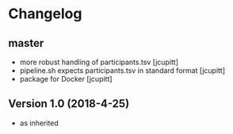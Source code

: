 # Changelog
  
## master

* more robust handling of participants.tsv [jcupitt]
* pipeline.sh expects participants.tsv in standard format [jcupitt]
* package for Docker [jcupitt]

## Version 1.0 (2018-4-25)

* as inherited


